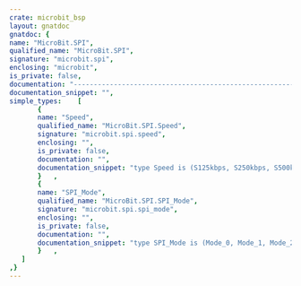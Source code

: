 ```yaml
---
crate: microbit_bsp
layout: gnatdoc
gnatdoc: {
name: "MicroBit.SPI",
qualified_name: "MicroBit.SPI",
signature: "microbit.spi",
enclosing: "microbit",
is_private: false,
documentation: "----------------------------------------------------------------------------\n                                                                          --\n                       Copyright (C) 2018, AdaCore                        --\n                                                                          --\n  Redistribution and use in source and binary forms, with or without      --\n  modification, are permitted provided that the following conditions are  --\n  met:                                                                    --\n     1. Redistributions of source code must retain the above copyright    --\n        notice, this list of conditions and the following disclaimer.     --\n     2. Redistributions in binary form must reproduce the above copyright --\n        notice, this list of conditions and the following disclaimer in   --\n        the documentation and/or other materials provided with the        --\n        distribution.                                                     --\n     3. Neither the name of the copyright holder nor the names of its     --\n        contributors may be used to endorse or promote products derived   --\n        from this software without specific prior written permission.     --\n                                                                          --\n   THIS SOFTWARE IS PROVIDED BY THE COPYRIGHT HOLDERS AND CONTRIBUTORS    --\n   \"AS IS\" AND ANY EXPRESS OR IMPLIED WARRANTIES, INCLUDING, BUT NOT      --\n   LIMITED TO, THE IMPLIED WARRANTIES OF MERCHANTABILITY AND FITNESS FOR  --\n   A PARTICULAR PURPOSE ARE DISCLAIMED. IN NO EVENT SHALL THE COPYRIGHT   --\n   HOLDER OR CONTRIBUTORS BE LIABLE FOR ANY DIRECT, INDIRECT, INCIDENTAL, --\n   SPECIAL, EXEMPLARY, OR CONSEQUENTIAL DAMAGES (INCLUDING, BUT NOT       --\n   LIMITED TO, PROCUREMENT OF SUBSTITUTE GOODS OR SERVICES; LOSS OF USE,  --\n   DATA, OR PROFITS; OR BUSINESS INTERRUPTION) HOWEVER CAUSED AND ON ANY  --\n   THEORY OF LIABILITY, WHETHER IN CONTRACT, STRICT LIABILITY, OR TORT    --\n   (INCLUDING NEGLIGENCE OR OTHERWISE) ARISING IN ANY WAY OUT OF THE USE  --\n   OF THIS SOFTWARE, EVEN IF ADVISED OF THE POSSIBILITY OF SUCH DAMAGE.   --\n                                                                          --\n----------------------------------------------------------------------------",
documentation_snippet: "",
simple_types:    [
       {
       name: "Speed",
       qualified_name: "MicroBit.SPI.Speed",
       signature: "microbit.spi.speed",
       enclosing: "",
       is_private: false,
       documentation: "",
       documentation_snippet: "type Speed is (S125kbps, S250kbps, S500kbps, S1Mbps, S2Mbps, S4Mbps, S8Mbps);",
       }   ,
       {
       name: "SPI_Mode",
       qualified_name: "MicroBit.SPI.SPI_Mode",
       signature: "microbit.spi.spi_mode",
       enclosing: "",
       is_private: false,
       documentation: "",
       documentation_snippet: "type SPI_Mode is (Mode_0, Mode_1, Mode_2, Mode_3);",
       }   ,
   ]
,}
---
```

